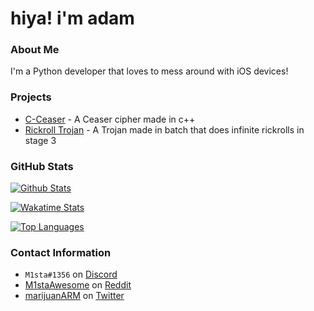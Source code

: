 # hiya! i'm adam


### About Me
I'm a Python developer that loves to mess around with iOS devices!

### Projects
- [C-Ceaser](https://github.com/hellisabove/C-Ceaser/) - A Ceaser cipher made in c++
- [Rickroll Trojan](https://github.com/hellisabove/) - A Trojan made in batch that does infinite rickrolls in stage 3

### GitHub Stats

[![Github Stats](https://github-readme-stats.vercel.app/api?username=hellisabove&show_icons=true)](https://github.com/hellisabove/)

[![Wakatime Stats](https://github-readme-stats.vercel.app/api/wakatime?username=hellisabove)](https://github.com/hellisabove/)

[![Top Languages](https://github-readme-stats.vercel.app/api/top-langs/?username=hellisabove&layout=compact&langs_count=6&hide=assembly)](https://github.com/hellisabove/)

### Contact Information
- `M1sta#1356` on [Discord](https://discord.com/)
- [M1staAwesome](https://reddit.com/u/M1staAwesome) on [Reddit](https://reddit.com/)
- [marijuanARM](https://twitter.com/marijuanARM) on [Twitter](https://twitter.com/)

